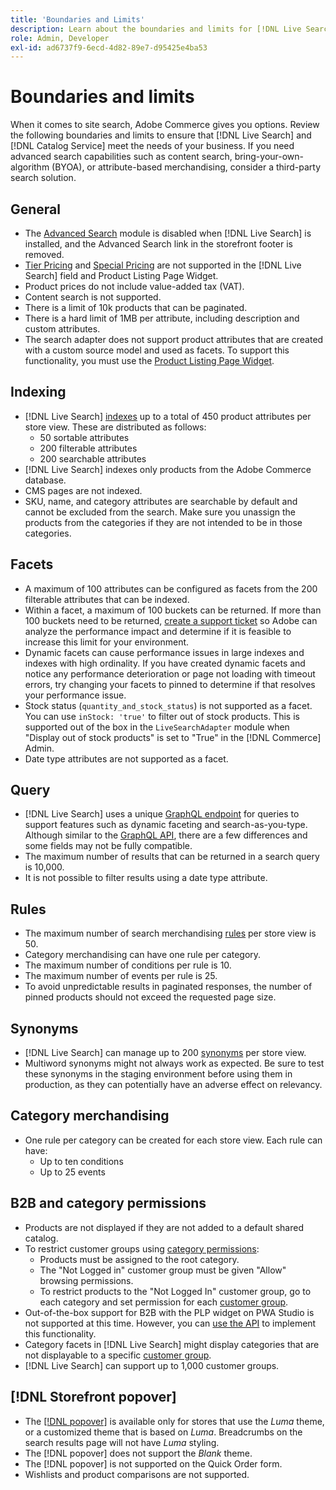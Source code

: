 ```yaml
---
title: 'Boundaries and Limits'
description: Learn about the boundaries and limits for [!DNL Live Search] to ensure it meets the needs of your business.
role: Admin, Developer
exl-id: ad6737f9-6ecd-4d82-89e7-d95425e4ba53
---
```

# Boundaries and limits

When it comes to site search, Adobe Commerce gives you options. Review the following boundaries and limits to ensure that [!DNL Live Search] and [!DNL Catalog Service] meet the needs of your business. If you need advanced search capabilities such as content search, bring-your-own-algorithm (BYOA), or attribute-based merchandising, consider a third-party search solution.

## General

- The [Advanced Search](https://experienceleague.adobe.com/en/docs/commerce-admin/catalog/catalog/search/search) module is disabled when [!DNL Live Search] is installed, and the Advanced Search link in the storefront footer is removed.
- [Tier Pricing](https://experienceleague.adobe.com/en/docs/commerce-admin/catalog/products/pricing/product-price-tier) and [Special Pricing](https://experienceleague.adobe.com/en/docs/commerce-admin/catalog/products/pricing/product-price-special) are not supported in the [!DNL Live Search] field and Product Listing Page Widget.
- Product prices do not include value-added tax (VAT).
- Content search is not supported.
- There is a limit of 10k products that can be paginated.
- There is a hard limit of 1MB per attribute, including description and custom attributes.
- The search adapter does not support product attributes that are created with a custom source model and used as facets. To support this functionality, you must use the [Product Listing Page Widget](plp-styling.md).

## Indexing

- [!DNL Live Search] [indexes](indexing.md) up to a total of 450 product attributes per store view. These are distributed as follows:
   - 50 sortable attributes
   - 200 filterable attributes
   - 200 searchable attributes
- [!DNL Live Search] indexes only products from the Adobe Commerce database.
- CMS pages are not indexed.
- SKU, name, and category attributes are searchable by default and cannot be excluded from the search. Make sure you unassign the products from the categories if they are not intended to be in those categories.

## Facets

- A maximum of 100 attributes can be configured as facets from the 200 filterable attributes that can be indexed.
- Within a facet, a maximum of 100 buckets can be returned. If more than 100 buckets need to be returned, [create a support ticket](https://experienceleague.adobe.com/en/docs/commerce-knowledge-base/kb/help-center-guide/magento-help-center-user-guide) so Adobe can analyze the performance impact and determine if it is feasible to increase this limit for your environment.
- Dynamic facets can cause performance issues in large indexes and indexes with high ordinality. If you have created dynamic facets and notice any performance deterioration or page not loading with timeout errors, try changing your facets to pinned to determine if that resolves your performance issue.
- Stock status (`quantity_and_stock_status`) is not supported as a facet. You can use `inStock: 'true'` to filter out of stock products. This is supported out of the box in the `LiveSearchAdapter` module when "Display out of stock products" is set to "True" in the [!DNL Commerce] Admin.
- Date type attributes are not supported as a facet.

## Query

- [!DNL Live Search] uses a unique [GraphQL endpoint](https://developer.adobe.com/commerce/services/graphql/live-search/) for queries to support features such as dynamic faceting and search-as-you-type. Although similar to the [GraphQL API](https://developer.adobe.com/commerce/webapi/graphql/), there are a few differences and some fields may not be fully compatible.
- The maximum number of results that can be returned in a search query is 10,000.
- It is not possible to filter results using a date type attribute.

## Rules

- The maximum number of search merchandising [rules](rules.md) per store view is 50.
- Category merchandising can have one rule per category.
- The maximum number of conditions per rule is 10.
- The maximum number of events per rule is 25.
- To avoid unpredictable results in paginated responses, the number of pinned products should not exceed the requested page size.

## Synonyms

- [!DNL Live Search] can manage up to 200 [synonyms](synonyms.md) per store view.
- Multiword synonyms might not always work as expected. Be sure to test these synonyms in the staging environment before using them in production, as they can potentially have an adverse effect on relevancy.

## Category merchandising

- One rule per category can be created for each store view. Each rule can have:
   - Up to ten conditions
   - Up to 25 events

## B2B and category permissions

- Products are not displayed if they are not added to a default shared catalog.
- To restrict customer groups using [category permissions](https://experienceleague.adobe.com/en/docs/commerce-admin/catalog/categories/category-permissions):
   - Products must be assigned to the root category.
   - The "Not Logged in" customer group must be given "Allow" browsing permissions.
   - To restrict products to the "Not Logged In" customer group, go to each category and set permission for each [customer group](https://experienceleague.adobe.com/en/docs/commerce-admin/b2b/shared-catalogs/catalog-shared-manage).
- Out-of-the-box support for B2B with the PLP widget on PWA Studio is not supported at this time. However, you can [use the API](install.md#pwa-support) to implement this functionality.
- Category facets in [!DNL Live Search] might display categories that are not displayable to a specific [customer group](https://experienceleague.adobe.com/en/docs/commerce-admin/b2b/shared-catalogs/catalog-shared-manage).
- [!DNL Live Search] can support up to 1,000 customer groups.

## [!DNL Storefront popover]

- The [[!DNL popover]](storefront-popover.md) is available only for stores that use the *Luma* theme, or a customized theme that is based on *Luma*. Breadcrumbs on the search results page will not have *Luma* styling.
- The [!DNL popover] does not support the *Blank* theme.
- The [!DNL popover] is not supported on the Quick Order form.
- Wishlists and product comparisons are not supported.
